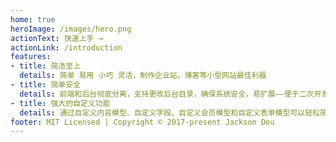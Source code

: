 ```yaml
---
home: true
heroImage: /images/hero.png
actionText: 快速上手 →
actionLink: /introduction
features:
- title: 简洁至上
  details: 简单 易用 小巧 灵活，制作企业站、博客等小型网站最佳利器
- title: 简单安全
  details: 前端和后台彻底分离，支持更改后台目录，确保系统安全，易扩展——便于二次开发
- title: 强大的自定义功能
  details: 通过自定义内容模型、自定义字段、自定义会员模型和自定义表单模型可以轻松简单的定制出各种丰富的功能
footer: MIT Licensed | Copyright © 2017-present Jackson Dou
---
```

